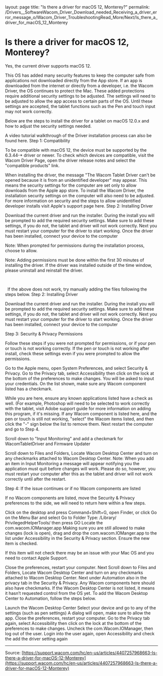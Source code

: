 layout: page
title: "Is there a driver for macOS 12, Monterey?"
permalink: /Drivers__SoftwareWacom_Driver_Download_needed_Receiving_a_driver_error_message_o/Wacom_Driver_TroubleshootingRead_More/Next/Is_there_a_driver_for_macOS_12_Monterey

# Is there a driver for macOS 12, Monterey?

Yes, the current driver supports macOS 12.


This OS has added many security features to keep the computer safe from applications not downloaded directly from the App store. If an app is downloaded from the internet or directly from a developer, i.e. the Wacom Driver, the OS continues to protect the Mac. These added protections require additional security settings to be adjusted. The settings will need to be adjusted to allow the app access to certain parts of the OS. Until these settings are accepted, the tablet functions such as the Pen and touch input may not work correctly.


Below are the steps to install the driver for a tablet on macOS 12.0.x and how to adjust the security settings needed.


A video tutorial walkthrough of the Driver installation process can also be found here.
Step 1: Compatibility


To be compatible with macOS 12, the device must be supported by the 6.3.44-* driver or newer. To check which devices are compatible, visit the Wacom Driver Page, open the driver release notes and select the "compatible products" link.


When installing the driver, the message "The Wacom Tablet Driver can't be opened because it is from an unidentified developer" may appear. This means the security settings for the computer are set only to allow downloads from the Apple app store. To install the Wacom Driver, the installation security settings on the computer will also need to be adjusted. For more information on security and the steps to allow unidentified developer installs visit Apple's support page here.
Step 2: Installing Driver

Download the current driver and run the installer.
During the install you will be prompted to add the required security settings. Make sure to add these settings, if you do not, the tablet and driver will not work correctly.
Next you must restart your computer for the driver to start working.
Once the driver has been installed, connect your device to the computer



Note: When prompted for permissions during the installation process, choose to allow.


Note: Adding permissions must be done within the first 30 minutes of installing the driver. If the driver was installed outside of the time window, please uninstall and reinstall the driver.


 



 
If the above does not work, try manually adding the files following the steps below.
Step 2: Installing Driver

Download the current driver and run the installer.
During the install you will be prompted to add the required security settings. Make sure to add these settings, if you do not, the tablet and driver will not work correctly.
Next you must restart your computer for the driver to start working.
Once the driver has been installed, connect your device to the computer

Step 3: Security & Privacy Permissions


Follow these steps if you were not prompted for permissions, or if your pen or touch is not working correctly. If the pen or touch is not working after install, check these settings even if you were prompted to allow the permissions.

Go to the Apple menu, open System Preferences, and select Security & Privacy.
Go to the Privacy tab, select Accessibility then click on the lock at the bottom of the preferences to make changes. You will be asked to input your credentials.
On the list shown, make sure any Wacom component listed has a checkmark.

While you are here, ensure any known applications listed have a check as well. (For example, Photoshop will need to be selected to work correctly with the tablet, visit Adobe support guide for more information on adding this program, if it's missing.
If any Wacom component is listed here, and the pen or touch is still not working, "select" the Wacom items listed, and then click the "-" sign below the list to remove them. Next restart the computer and go to Step 4. 




Scroll down to "Input Monitoring" and add a checkmark for WacomTabletDriver and Firmware Updater


Scroll down to Files and Folders, Locate Wacom Desktop Center and turn on any checkmarks attached to Wacom Desktop Center.
Note: When you add an item in Input Monitoring a message will appear notifying you the application must quit before changes will work. Please do so, however, you must restart your computer after this as the tablet and driver will not work correctly until after the restart.

Step 4: If the issue continues or if no Wacom components are listed


If no Wacom components are listed, move the Security & Privacy preferences to the side, we will need to return here within a few steps.

Click on the desktop and press Command+Shift+G, open Finder, or click Go on the Menu Bar and select Go to Folder
Type: /Library/ PrivilegedHelperTools/ then press GO
Locate the com.wacom.IOManager.app
Making sure you are still allowed to make changes (lock is open), drag and drop the com.wacom.IOManger.app to the list under Accessibility in the Security & Privacy section. Ensure the new item is checked.

If this item will not check there may be an issue with your Mac OS and you need to contact Apple Support.


Close the preferences, restart your computer.
Next Scroll down to Files and Folders, Locate Wacom Desktop Center and turn on any checkmarks attached to Wacom Desktop Center.
Next under Automation also in the privacy tab in the Security & Privacy. Any Wacom components here should also have checkmarks. If the Wacom Desktop Center is not listed, it means it hasn’t requested control from the OS yet. To add the Wacom Desktop Center to Automation, follow the steps below.

Launch the Wacom Desktop Center
Select your device and go to any of the settings (such as pen settings)
A dialog will open, make sure to allow the app.
Close the preferences, restart your computer.
Go to the Privacy tab again, select Accessibility then click on the lock at the bottom of the preferences to make changes.
Uncheck the com.Wacom.IOManager, then log out of the user.
Login into the user again, open Accessibility and check the add the driver setting again

---
Source: [https://support.wacom.com/hc/en-us/articles/4407257968663-Is-there-a-driver-for-macOS-12-Monterey](https://support.wacom.com/hc/en-us/articles/4407257968663-Is-there-a-driver-for-macOS-12-Monterey)
